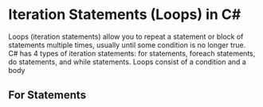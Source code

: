 # Iteration Statements (Loops) in C#
Loops (iteration statements) allow you to repeat a statement or block of statements multiple times, usually until some condition is no longer true. <br />
C# has 4 types of iteration statements: for statements, foreach statements, do statements, and while statements. Loops consist of a condition and a body <br />

## For Statements
